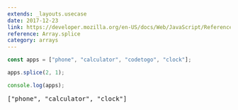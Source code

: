 ```yaml
---
extends: _layouts.usecase
date: 2017-12-23
link: https://developer.mozilla.org/en-US/docs/Web/JavaScript/Reference/Global_Objects/Array/splice
reference: Array.splice
category: arrays
---
```



```javascript
const apps = ["phone", "calculator", "codetogo", "clock"];

apps.splice(2, 1);

console.log(apps);
```
<pre class="output">["phone", "calculator", "clock"]</pre>
